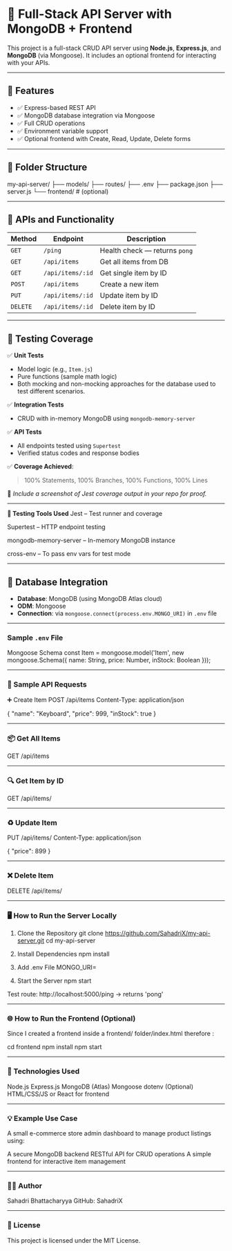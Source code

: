# 🚀 Full-Stack API Server with MongoDB + Frontend

This project is a full-stack CRUD API server using **Node.js**, **Express.js**, and **MongoDB** (via Mongoose). It includes an optional frontend for interacting with your APIs.

---

## 📌 Features

- ✅ Express-based REST API  
- ✅ MongoDB database integration via Mongoose  
- ✅ Full CRUD operations  
- ✅ Environment variable support  
- ✅ Optional frontend with Create, Read, Update, Delete forms  

---

## 📁 Folder Structure

my-api-server/
├── models/
├── routes/
├── .env
├── package.json
├── server.js
└── frontend/ # (optional)

 ---

## 🔌 APIs and Functionality

| Method   | Endpoint             | Description                    |
|----------|----------------------|--------------------------------|
| `GET`    | `/ping`              | Health check — returns `pong` |
| `GET`    | `/api/items`         | Get all items from DB          |
| `GET`    | `/api/items/:id`     | Get single item by ID          |
| `POST`   | `/api/items`         | Create a new item              |
| `PUT`    | `/api/items/:id`     | Update item by ID              |
| `DELETE` | `/api/items/:id`     | Delete item by ID              |

---

## 🧪 Testing Coverage

✅ **Unit Tests**  
- Model logic (e.g., `Item.js`)
- Pure functions (sample math logic)
- Both mocking and non-mocking approaches for the database used to test different scenarios.

✅ **Integration Tests**  
- CRUD with in-memory MongoDB using `mongodb-memory-server`

✅ **API Tests**  
- All endpoints tested using `Supertest`
- Verified status codes and response bodies

✅ **Coverage Achieved**:  
> 100% Statements, 100% Branches, 100% Functions, 100% Lines

📸 *Include a screenshot of Jest coverage output in your repo for proof.*

---

**🧪 Testing Tools Used**
Jest – Test runner and coverage

Supertest – HTTP endpoint testing

mongodb-memory-server – In-memory MongoDB instance

cross-env – To pass env vars for test mode

---


## 🧱 Database Integration

- **Database**: MongoDB (using MongoDB Atlas cloud)  
- **ODM**: Mongoose  
- **Connection**: via `mongoose.connect(process.env.MONGO_URI)` in `.env` file

---

### Sample `.env` File

 Mongoose Schema
const Item = mongoose.model('Item', new mongoose.Schema({
  name: String,
  price: Number,
  inStock: Boolean
}));

---

### 🧪 Sample API Requests
➕ Create Item
POST /api/items
Content-Type: application/json

{
  "name": "Keyboard",
  "price": 999,
  "inStock": true
}

---

### 📦 Get All Items
GET /api/items

---

### 🔍 Get Item by ID
GET /api/items/<id>

---

### ♻️ Update Item
PUT /api/items/<id>
Content-Type: application/json

{
  "price": 899
}

---

### ❌ Delete Item
DELETE /api/items/<id>

---

### 🖥️ How to Run the Server Locally
1. Clone the Repository
git clone https://github.com/SahadriX/my-api-server.git
cd my-api-server

2. Install Dependencies
npm install

3. Add .env File
MONGO_URI=<your MongoDB connection string>

4. Start the Server
npm start



Test route:
http://localhost:5000/ping  → returns 'pong'

---

### 🌐 How to Run the Frontend (Optional)
Since I created a frontend inside a frontend/ folder/index.html therefore :

cd frontend
npm install
npm start


---

### 🧠 Technologies Used
Node.js
Express.js
MongoDB (Atlas)
Mongoose
dotenv
(Optional) HTML/CSS/JS or React for frontend

---

### 💡 Example Use Case
A small e-commerce store admin dashboard to manage product listings using:

A secure MongoDB backend
RESTful API for CRUD operations
A simple frontend for interactive item management

---

### 🧑‍💻 Author
Sahadri Bhattacharyya
GitHub: SahadriX

---

### 📄 License
This project is licensed under the MIT License.
